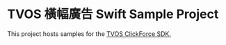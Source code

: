 # TVOS 橫幅廣告 Swift Sample Project
This project hosts samples for the [TVOS ClickForce SDK.](http://cdn.doublemax.net/sdk/index.html)
